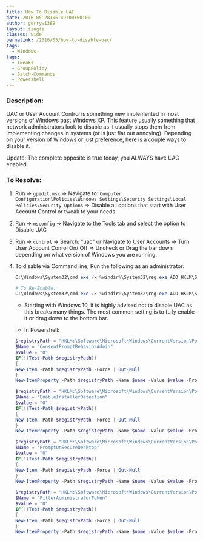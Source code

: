 ```yaml
---
title: How To Disable UAC
date: 2016-05-28T06:49:00+00:00
author: gerryw1389
layout: single
classes: wide
permalink: /2016/05/how-to-disable-uac/
tags:
  - Windows
tags:
  - Tweaks
  - GroupPolicy
  - Batch-Commands
  - Powershell
---
```

<!--more-->

### Description:

UAC or User Account Control is something new implemented in most versions of Windows past Windows XP. This feature usually something that network administrators look to disable as it usually stops them from implementing changes in systems (or is just flat out annoying). Depending on your version of Windows or just preference, here is a couple ways to disable it.

Update: The complete opposite is true today, you ALWAYS have UAC enabled.

### To Resolve:

1. Run => `gpedit.msc` => Navigate to: `Computer Configuration\Policies\Windows Settings\Security Settings\Local Policies\Security Options` => Disable all options that start with User Account Control or tweak to your needs.

2. Run => `msconfig` => Navigate to the Tools tab and select the option to Disable UAC

3. Run => `control` => Search: "uac" or Navigate to User Accounts => Turn User Account Conrol On/ Off => Uncheck or Drag the bar down depending on what version of Windows you are running.

4. To disable via Command line, Run the following as an administrator:

   ```powershell
   C:\Windows\System32\cmd.exe /k %windir%\System32\reg.exe ADD HKLM\SOFTWARE\Microsoft\Windows\CurrentVersion\Policies\System /v EnableLUA /t REG_DWORD /d 0 /f

   # To Re-Enable:
   C:\Windows\System32\cmd.exe /k %windir%\System32\reg.exe ADD HKLM\SOFTWARE\Microsoft\Windows\CurrentVersion\Policies\System /v EnableLUA /t REG_DWORD /d 1 /f
   ```

   - Starting with Windows 10, it is highly advised not to disable UAC as this breaks many things. The most common setting is to fully enable it or drag down to the bottom bar.

   - In Powershell:

   ```powershell
   $registryPath = "HKLM:\Software\Microsoft\Windows\CurrentVersion\Policies\System"
   $Name = "ConsentPromptBehaviorAdmin"
   $value = "0"
   IF(!(Test-Path $registryPath))
   {
   New-Item -Path $registryPath -Force | Out-Null
   }
   New-ItemProperty -Path $registryPath -Name $name -Value $value -PropertyType DWORD -Force | Out-Null

   $registryPath = "HKLM:\Software\Microsoft\Windows\CurrentVersion\Policies\System"
   $Name = "EnableInstallerDetection"
   $value = "0"
   IF(!(Test-Path $registryPath))
   {
   New-Item -Path $registryPath -Force | Out-Null
   }
   New-ItemProperty -Path $registryPath -Name $name -Value $value -PropertyType DWORD -Force | Out-Null

   $registryPath = "HKLM:\Software\Microsoft\Windows\CurrentVersion\Policies\System"
   $Name = "PromptOnSecureDesktop"
   $value = "0"
   IF(!(Test-Path $registryPath))
   {
   New-Item -Path $registryPath -Force | Out-Null
   }
   New-ItemProperty -Path $registryPath -Name $name -Value $value -PropertyType DWORD -Force | Out-Null

   $registryPath = "HKLM:\Software\Microsoft\Windows\CurrentVersion\Policies\System"
   $Name = "FilterAdministratorToken"
   $value = "0"
   IF(!(Test-Path $registryPath))
   {
   New-Item -Path $registryPath -Force | Out-Null
   }
   New-ItemProperty -Path $registryPath -Name $name -Value $value -PropertyType DWORD -Force | Out-Null
   ```

